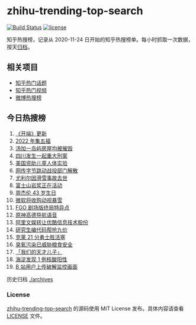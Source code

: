 # zhihu-trending-top-search

[![Build Status](https://github.com/justjavac/zhihu-trending-top-search/workflows/ci/badge.svg?branch=main)](https://github.com/justjavac/zhihu-trending-top-search/actions)
[![license](https://img.shields.io/github/license/justjavac/zhihu-trending-top-search)](https://github.com/justjavac/zhihu-trending-top-search/blob/main/LICENSE)

知乎热搜榜，记录从 2020-11-24 日开始的知乎热搜榜单。每小时抓取一次数据，按天[归档](./archives)。

## 相关项目

- [知乎热门话题](https://github.com/justjavac/zhihu-trending-hot-questions)
- [知乎热门视频](https://github.com/justjavac/zhihu-trending-hot-video)
- [微博热搜榜](https://github.com/justjavac/weibo-trending-hot-search)

## 今日热搜榜

<!-- BEGIN -->
<!-- 最后更新时间 Thu Jan 20 2022 05:12:19 GMT+0800 (China Standard Time) -->

1. [《开端》更新](https://www.zhihu.com/search?q=开端)
1. [2022 年集五福](https://www.zhihu.com/search?q=集五福)
1. [汤加一岛屿房屋均被摧毁](https://www.zhihu.com/search?q=汤加)
1. [四川发生一起重大刑案](https://www.zhihu.com/search?q=四川刑案)
1. [美国资助儿童人体实验](https://www.zhihu.com/search?q=美国资助人体实验)
1. [网传字节跳动战投部门解散](https://www.zhihu.com/search?q=字节跳动)
1. [尤利尔因滑雪事故去世](https://www.zhihu.com/search?q=尤利尔去世)
1. [富士山岩浆正在活动](https://www.zhihu.com/search?q=富士山)
1. [周杰伦 43 岁生日](https://www.zhihu.com/search?q=周杰伦)
1. [微软将收购动视暴雪](https://www.zhihu.com/search?q=微软收购动视暴雪)
1. [FGO 剧场版终局特异点](https://www.zhihu.com/search?q=fgo)
1. [原神高德导航语音](https://www.zhihu.com/search?q=原神)
1. [阿里文娱转让优酷信息技术股份](https://www.zhihu.com/search?q=阿里文娱转让优酷股份)
1. [研究生编代码帮抢九价](https://www.zhihu.com/search?q=研究生帮抢九价)
1. [克莱 21 分勇士胜活塞](https://www.zhihu.com/search?q=勇士)
1. [臭氧污染已威胁粮食安全](https://www.zhihu.com/search?q=臭氧污染)
1. [「我们的天才儿子」](https://www.zhihu.com/search?q=我们的天才儿子)
1. [海淀发现 1 例核酸阳性](https://www.zhihu.com/search?q=北京疫情)
1. [B 站用户上传破解监控画面](https://www.zhihu.com/search?q=b站监控画面)

<!-- END -->

历史归档 [./archives](./archives)

### License

[zhihu-trending-top-search](https://github.com/justjavac/zhihu-trending-top-search)
的源码使用 MIT License 发布。具体内容请查看 [LICENSE](./LICENSE) 文件。
